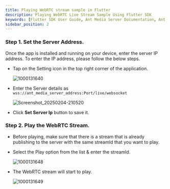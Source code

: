 ```yaml
---
title: Playing WebRTC stream sample in Flutter
description: Playing WebRTC Live Stream Sample Using Flutter SDK 
keywords: [Flutter SDK User Guide, Ant Media Server Documentation, Ant Media Server Tutorials]
sidebar_position: 2
---
```


### Step 1. Set the Server Address.
Once the app is installed and running on your device, enter the server IP address. To enter the IP address, please follow the below steps.

- Tap on the Setting icon in the top right corner of the application.
  
  ![1000131640](https://github.com/user-attachments/assets/0ee23ed3-62eb-4bd8-a2cd-55ffb5615e82)

- Enter the Server details as ```wss://ant_media_server_address:Port/live/websocket```

  ![Screenshot_20250204-210520](https://github.com/user-attachments/assets/8c9d1484-744e-4959-b503-d0c092807498)
 
- Click **Set Server Ip** button to save it.

### Step 2. Play the WebRTC Stream.

- Before playing, make sure that there is a stream that is already publishing to the server with the same streamId that you want to play.

- Select the Play option from the list & enter the streamId.

  ![1000131648](https://github.com/user-attachments/assets/f2584f07-ce36-470e-8ed3-cc3d9cd03d18)

- The WebRTC stream will start to play.

  ![1000131649](https://github.com/user-attachments/assets/8c034b6f-1e3d-4fa6-b816-b7ce8194a8b8)

